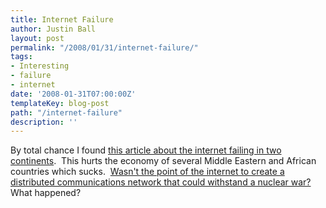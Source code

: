 ```yaml
---
title: Internet Failure
author: Justin Ball
layout: post
permalink: "/2008/01/31/internet-failure/"
tags:
- Interesting
- failure
- internet
date: '2008-01-31T07:00:00Z'
templateKey: blog-post
path: "/internet-failure"
description: ''
---
```


By total chance I found [this article about the internet failing in two continents][1].  This hurts the economy of several Middle Eastern and African countries which sucks.  [Wasn't the point of the internet to create a distributed communications network that could withstand a nuclear war?][2] What happened?

 [1]: http://www.cnn.com/2008/WORLD/meast/01/31/dubai.outage/index.html?eref=rss_topstories
 [2]: http://en.wikipedia.org/wiki/Internet#History
